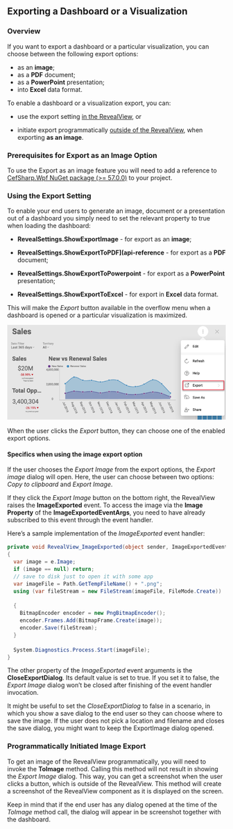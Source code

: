 ## Exporting a Dashboard or a Visualization

### Overview

If you want to export a dashboard or a particular visualization, you can choose between the following export options:

- as an **image**;
- as a **PDF** document;
- as a **PowerPoint** presentation;
- into **Excel** data format.  

To enable a dashboard or a visualization export, you can:

  - use the export setting [in the
    RevealView](#enable-export-revealview), or

  - initiate export programmatically [outside of the
    RevealView](#programmatically-initiated-export), when exporting **as an image**.

### Prerequisites for Export as an Image Option

To use the Export as an image feature you will need to add a reference to [CefSharp.Wpf NuGet package (\>= 57.0.0)](~/en/developer/general/setup-configuration-desktop.md) to your project.

<a name='enable-export-revealview'></a>

### Using the Export Setting

To enable your end users to generate an image, document or a presentation out of a dashboard you simply need to set the relevant property to true when loading the dashboard:

- __RevealSettings.ShowExportImage__ - for export as an **image**;

- __RevealSettings.ShowExportToPDF](api-reference__ - for export as a **PDF** document;

- __RevealSettings.ShowExportToPowerpoint__ - for export as a **PowerPoint** presentation;

- __RevealSettings.ShowExportToExcel__ - for export in **Excel** data format.

This will make the *Export* button available in the overflow menu when a dashboard is opened or a particular visualization is maximized.

![Export button for dashboards enabled SDK](images/export-button-dashboard-SDK.png)

When the user clicks the *Export* button, they can choose one of the enabled export options.

#### Specifics when using the image export option

If the user chooses the _Export Image_ from the export options, the _Export image_ dialog will open. Here, the user can choose between two options: *Copy to clipboard* and *Export Image*.

If they click the *Export Image* button on the bottom right, the RevealView raises the __ImageExported__ event. To access the image via the __Image
Property__
of the __ImageExportedEventArgs__, you need to have already subscribed to this event through the event handler.

Here’s a sample implementation of the *ImageExported* event handler:

``` csharp
private void RevealView_ImageExported(object sender, ImageExportedEventArgs e)
{
  var image = e.Image;
  if (image == null) return;
  // save to disk just to open it with some app
  var imageFile = Path.GetTempFileName() + ".png";
  using (var fileStream = new FileStream(imageFile, FileMode.Create))

  {
    BitmapEncoder encoder = new PngBitmapEncoder();
    encoder.Frames.Add(BitmapFrame.Create(image));
    encoder.Save(fileStream);
  }

  System.Diagnostics.Process.Start(imageFile);
}
```

The other property of the *ImageExported* event arguments is the
__CloseExportDialog__. Its default value is set to true. If you set it to false, the *Export Image* dialog won’t be closed after finishing of the event handler invocation.

It might be useful to set the *CloseExportDialog* to false in a
scenario, in which you show a save dialog to the end user so they can choose where to save the image. If the user does not pick a location and filename and closes the save dialog, you might want to keep the ExportImage dialog opened.

<a name='programmatically-initiated-export'></a>

### Programmatically Initiated Image Export

To get an image of the RevealView programmatically, you will need to invoke the __ToImage__ method. Calling this method will not result in showing the *Export Image* dialog. This way, you can get a screenshot when the user clicks a button, which is outside of the RevealView. This method will create a screenshot of the RevealView component as it is displayed on the screen.

Keep in mind that if the end user has any dialog opened at the time of the *ToImage* method call, the dialog will appear in be screenshot together with the dashboard.
